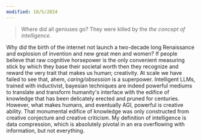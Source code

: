 ```yaml
---
modified: 10/5/2024
---
```


> Where did all geniuses go?
> They were killed by the _the concept of intelligence._

Why did the birth of the internet not launch a two-decade long Renaissance and explosion of invention and new great men and women? If people believe that raw cognitive horsepower is the only convenient measuring stick by which they base their societal worth then they recognize and reward the very trait that makes us human; creativity. At scale we have failed to see that, ahem, *caring/obsession* is a superpower. Intelligent LLMs, trained with inductivist, bayesian techniques are indeed powerful mediums to translate and transform humanity's interface with the edifice of knowledge that has been delicately erected and pruned for centuries. 
However, what makes humans, and eventually AGI, powerful is creative ability. That monumental edifice of knowledge was only constructed from creative conjecture and creative criticism. My definition of intelligence is data compression, which is absolutely pivotal in an era overflowing with information, but not everything.
